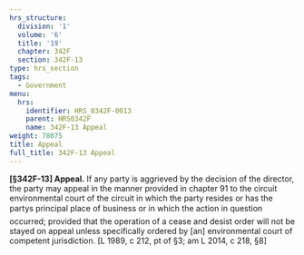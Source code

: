 ```yaml
---
hrs_structure:
  division: '1'
  volume: '6'
  title: '19'
  chapter: 342F
  section: 342F-13
type: hrs_section
tags:
  - Government
menu:
  hrs:
    identifier: HRS_0342F-0013
    parent: HRS0342F
    name: 342F-13 Appeal
weight: 78075
title: Appeal
full_title: 342F-13 Appeal
---
```

**[§342F-13] Appeal.** If any party is aggrieved by the decision of the director, the party may appeal in the manner provided in chapter 91 to the circuit environmental court of the circuit in which the party resides or has the partys principal place of business or in which the action in question occurred; provided that the operation of a cease and desist order will not be stayed on appeal unless specifically ordered by [an] environmental court of competent jurisdiction. [L 1989, c 212, pt of §3; am L 2014, c 218, §8]